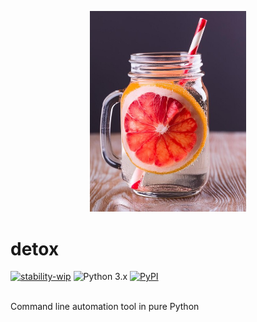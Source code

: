 <p align="center">
  <img src="https://github.com/kaliv0/detox/blob/main/assets/detox-jar.jpg?raw=true" width="250" alt="Detox">
</p>

# detox

[![stability-wip](https://img.shields.io/badge/stability-wip-lightgrey.svg)](https://github.com/mkenney/software-guides/blob/master/STABILITY-BADGES.md#work-in-progress)
![Python 3.x](https://img.shields.io/badge/python-3.11-blue?style=flat-square&logo=Python&logoColor=white)
[![PyPI](https://img.shields.io/pypi/v/detox-jar.svg)](https://pypi.org/project/detox-jar/)

<br>Command line automation tool in pure Python
